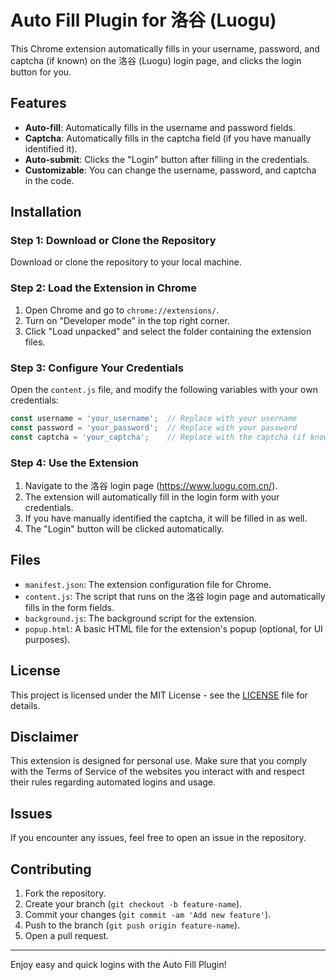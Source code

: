 # Auto Fill Plugin for 洛谷 (Luogu)

This Chrome extension automatically fills in your username, password, and captcha (if known) on the 洛谷 (Luogu) login page, and clicks the login button for you.

## Features

- **Auto-fill**: Automatically fills in the username and password fields.
- **Captcha**: Automatically fills in the captcha field (if you have manually identified it).
- **Auto-submit**: Clicks the "Login" button after filling in the credentials.
- **Customizable**: You can change the username, password, and captcha in the code.

## Installation

### Step 1: Download or Clone the Repository

Download or clone the repository to your local machine.

### Step 2: Load the Extension in Chrome

1. Open Chrome and go to `chrome://extensions/`.
2. Turn on "Developer mode" in the top right corner.
3. Click "Load unpacked" and select the folder containing the extension files.

### Step 3: Configure Your Credentials

Open the `content.js` file, and modify the following variables with your own credentials:

```javascript
const username = 'your_username';  // Replace with your username
const password = 'your_password';  // Replace with your password
const captcha = 'your_captcha';    // Replace with the captcha (if known)c
```
### Step 4: Use the Extension

1. Navigate to the 洛谷 login page (https://www.luogu.com.cn/).
2. The extension will automatically fill in the login form with your credentials.
3. If you have manually identified the captcha, it will be filled in as well.
4. The "Login" button will be clicked automatically.

## Files

- `manifest.json`: The extension configuration file for Chrome.
- `content.js`: The script that runs on the 洛谷 login page and automatically fills in the form fields.
- `background.js`: The background script for the extension.
- `popup.html`: A basic HTML file for the extension's popup (optional, for UI purposes).

## License

This project is licensed under the MIT License - see the [LICENSE](LICENSE) file for details.

## Disclaimer

This extension is designed for personal use. Make sure that you comply with the Terms of Service of the websites you interact with and respect their rules regarding automated logins and usage.

## Issues

If you encounter any issues, feel free to open an issue in the repository.

## Contributing

1. Fork the repository.
2. Create your branch (`git checkout -b feature-name`).
3. Commit your changes (`git commit -am 'Add new feature'`).
4. Push to the branch (`git push origin feature-name`).
5. Open a pull request.

---

Enjoy easy and quick logins with the Auto Fill Plugin!
